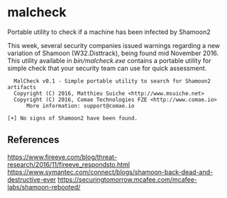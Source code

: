 # malcheck
Portable utility to check if a machine has been infected by Shamoon2

This week, several security companies issued warnings regarding a new variation of Shamoon (W32.Disttrack), being found mid November 2016.
This utility available in *bin/malcheck.exe* contains a portable utility for simple check that your security team can use for quick assessment.

```
  MalCheck v0.1 - Simple portable utility to search for Shamoon2 artifacts
  Copyright (C) 2016, Matthieu Suiche <http://www.msuiche.net>
  Copyright (C) 2016, Comae Technologies FZE <http://www.comae.io>
      More information: support@comae.io

[+] No signs of Shamoon2 have been found.
```
## References
https://www.fireeye.com/blog/threat-research/2016/11/fireeye_respondsto.html
https://www.symantec.com/connect/blogs/shamoon-back-dead-and-destructive-ever
https://securingtomorrow.mcafee.com/mcafee-labs/shamoon-rebooted/
